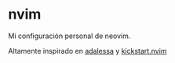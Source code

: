 # nvim

Mi configuración personal de neovim.

Altamente inspirado en [adalessa](https://github.com/adalessa/alpha-nvim) y [kickstart.nvim](https://github.com/nvim-lua/kickstart.nvim)

